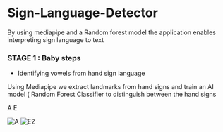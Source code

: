 # Sign-Language-Detector
By using mediapipe and a Random forest model the application enables interpreting sign language to text


### STAGE 1 : Baby steps
- Identifying vowels from hand sign language

Using Mediapipe we extract landmarks from hand signs and train an AI model ( Random Forest Classifier to distinguish between the hand  signs

A    E

![A](https://user-images.githubusercontent.com/88351433/185659379-efac2875-fa59-418f-ac39-c0dbfb5b8a03.jpg) ![E2](https://user-images.githubusercontent.com/88351433/185659846-511dbad8-cf4e-4bc2-814b-5f912450c056.jpg) 


